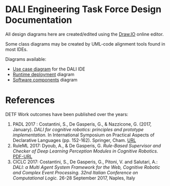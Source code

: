 # DALI Engineering Task Force Design Documentation

All design diagrams here are created/edited using the [Draw.IO](http://draw.io) online editor.

Some class diagrams may be created by UML-code alignment tools found in most IDEs.

Diagrams available:

* [Use case diagram](design/svg/WebDALI_UseCase.svg) for the DALI IDE
* [Runtime deployment](design/svg/WebDALI_RunTime.svg) diagram
* [Software components](design/svg/WebDALI_SoftwareComponents.svg) diagram

# References

DETF Work outcomes have been published over the years:

1. PADL 2017 : Costantini, S., De Gasperis, G., & Nazzicone, G. (2017, January). _DALI for cognitive robotics: principles and prototype implementation._ In International Symposium on Practical Aspects of Declarative Languages (pp. 152-162). Springer, Cham. [URL](http://link.springer.com/chapter/10.1007/978-3-319-51676-9_10)
2. RuleML 2017: Dyoub, A., & De Gasperis, G. _Rule-Based Supervisor and Checker of Deep Learning Perception Modules in Cognitive Robotics._ [PDF-URL](http://ceur-ws.org/Vol-1875/paper23.pdf)
3. CICLC 2017: Costantini, S., De Gasperis, G., Pitoni, V. and Salutari, A.: _DALI: a Multi Agent System Framework for the Web, Cognitive Robotic and Complex Event Processing. 32nd Italian Conference on Computational Logic._ 26-28 September 2017, Naples, Italy
